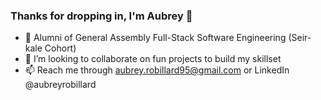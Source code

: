 ### Thanks for dropping in, I'm Aubrey 👋
- 🌱 Alumni of General Assembly Full-Stack Software Engineering (Seir-kale Cohort)
- 👯 I’m looking to collaborate on fun projects to build my skillset
- 📫 Reach me through aubrey.robillard95@gmail.com or LinkedIn @aubreyrobillard

